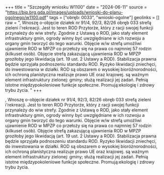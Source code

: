 +++
title = "Szczegóły wniosku W1100"
date = "2024-06-11"
source = "https://bip.brg.gda.pl/images/uploads/wnioski-do-planu-ogolnego/w1100.pdf"
tags = ["obręb: 0033", "wnioski-ogolne"]
geolinks = []
raw = ", Wnoszę o-objęcie działek nr 91/4, 92/3, 82/26 obręb 033 strefą zieleni i'rekreacji. Jest to teren ROD Przytorże, który z racji swojej funkcji przynależy do wiw strefy. Zgodnie z Ustawą o ROD, jako stały element infrastruktury gmin, ogrody winny być uwzględniane w ich rozwoju a organy  gmin tworzyć do tego warunki. Objęcie w/w strefą umożliwi ujawnienie ROD w MPZP co przełoży się na prawa co najmniej 57 rodzin (kilkuset osób). Objęcie strefą zakazującą ujawnienia ROD w MPZP groziłoby jego likwidacją (art. 19 ust. 2 Ustawy a ROD). Stabilizacja prawna będzie sprzyjała podnoszeniu standardu ROD. Ryzyko likwidacji zniechęci, do inwestowania w działki. ROD są obszarem o wysokiej bioróżnorodności, ich ochroną planistyczna realizuje prawo UE oraz krajowej. są ważnym element infrastruktury zielonej: gminy; służą realizacji jej zadań. Pełnią istotne międzypokoleniowe funkcje społeczne. Promują:ekologię i zdrowy trybu życia. "
+++

,
Wnoszę o-objęcie działek nr 91/4, 92/3, 82/26 obręb 033 strefą zieleni i'rekreacji.
Jest to teren ROD Przytorże, który z racji swojej funkcji przynależy do wiw strefy. Zgodnie z Ustawą o
ROD, jako stały element infrastruktury gmin, ogrody winny być uwzględniane w ich rozwoju a organy
 gmin tworzyć do tego warunki. Objęcie w/w strefą umożliwi ujawnienie ROD w MPZP co przełoży się na
prawa co najmniej 57 rodzin (kilkuset osób). Objęcie strefą zakazującą ujawnienia ROD w MPZP
groziłoby jego likwidacją (art. 19 ust. 2 Ustawy a ROD). Stabilizacja prawna będzie sprzyjała podnoszeniu
standardu ROD. Ryzyko likwidacji zniechęci, do inwestowania w działki.
ROD są obszarem o wysokiej bioróżnorodności, ich ochroną planistyczna realizuje prawo UE oraz
krajowej. są ważnym element infrastruktury zielonej: gminy; służą realizacji jej zadań. Pełnią istotne
międzypokoleniowe funkcje społeczne. Promują:ekologię i zdrowy trybu życia.



